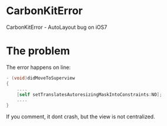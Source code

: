 # CarbonKitError
CarbonKitError - AutoLayout bug on iOS7

# The problem  

The error happens on line:

```objective-c
- (void)didMoveToSuperview 
{  
    ....  
    [self setTranslatesAutoresizingMaskIntoConstraints:NO];  
    ....  
}  
```  

If you comment, it dont crash, but the view is not centralized.
